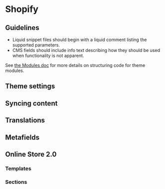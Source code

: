 # Shopify

## Guidelines

- Liquid snippet files should begin with a liquid comment listing the supported parameters.
- CMS fields should include info text describing how they should be used when functionality is not apparent.

See [the Modules doc](./03_MODULES.md) for more details on structuring code for theme modules.

## Theme settings

## Syncing content

## Translations

## Metafields

## Online Store 2.0

### Templates

### Sections
